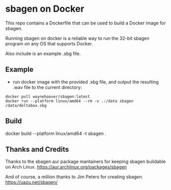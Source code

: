 # sbagen on Docker
This repo contains a Dockerfile that can be used to build a Docker image for sbagen.

Running sbagen on docker is a reliable way to run the 32-bit sbagen program on any OS that supports Docker.

Also include is an example .sbg file.

## Example
- run docker image with the provided .sbg file, and output the resulting .wav file to the current directory:
```
docker pull waynehoover/sbagen:latest
docker run --platform linux/amd64 --rm -v .:/data sbagen /data/deltabox.sbg
```
## Build
docker build --platform linux/amd64 -t sbagen .


## Thanks and Credits
Thanks to the sbagen aur package mantainers for keeping sbagen buildable on Arch Linux.
https://aur.archlinux.org/packages/sbagen

And of course, a million thanks to Jim Peters for creating sbagen.
https://uazu.net/sbagen/
